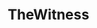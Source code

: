 ---
title: TheWitness
crosslinks:
- thewitnessirl
- patientgamers
- xkcd
- IAmA
- confusing_perspective
- raerth
- FidelDungeonRescue
- pics
- EarthPorn
- mildlyinteresting
- causeWhyNotMate
- Stephenssausageroll
---